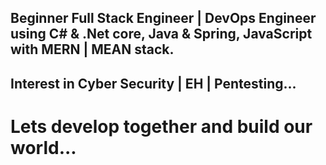 ## Beginner Full Stack Engineer | DevOps Engineer using C# & .Net core, Java & Spring, JavaScript with MERN | MEAN stack.
## Interest in Cyber Security | EH | Pentesting...
# Lets develop together and build our world...
